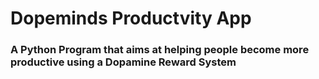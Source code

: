 # Dopeminds Productvity App
### A Python Program that aims at helping people become more productive using a Dopamine Reward System
